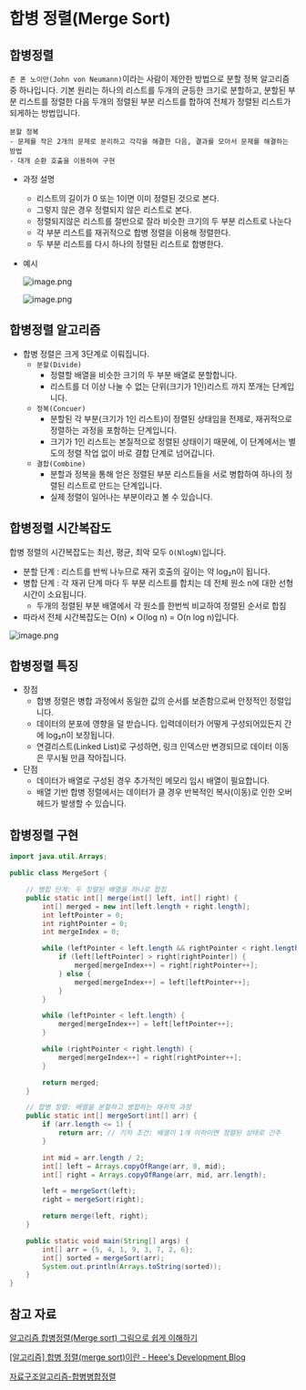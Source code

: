 # 합병 정렬(Merge Sort)

## 합병정렬

`존 폰 노이만(John von Neumann)`이라는 사람이 제안한 방법으로 분할 정복 알고리즘 중 하나입니다.
기본 원리는 하나의 리스트를 두개의 균등한 크기로 분할하고, 분할된 부분 리스트를 정렬한 다음 두개의 정렬된 부분 리스트를 합하여 전체가 정렬된 리스트가 되게하는 방법입니다.

```
분할 정복
- 문제를 작은 2개의 문제로 분리하고 각각을 해결한 다음, 결과를 모아서 문제를 해결하는 방법
- 대개 순환 호출을 이용하여 구현
```

- 과정 설명
    - 리스트의 길이가 0 또는 1이면 이미 정렬된 것으로 본다.
    - 그렇지 않은 경우 정렬되지 않은 리스트로 본다.
    - 정렬되지않은 리스트를 절반으로 잘라 비슷한 크기의 두 부분 리스트로 나눈다
    - 각 부분 리스트를 재귀적으로 합병 정렬을 이용해 정렬한다.
    - 두 부분 리스트를 다시 하나의 정렬된 리스트로 합병한다.
- 예시

  ![image.png](https://github.com/user-attachments/assets/b6b0560d-2d88-4450-b896-88ef50caee9c)

  ![image.png](https://github.com/user-attachments/assets/9d52a065-0149-4286-8f85-387c10396e49)


## 합병정렬 알고리즘

- 합병 정렬은 크게 3단계로 이뤄집니다.
    - `분할(Divide)`
        - 정렬할 배열을 비슷한 크기의 두 부분 배열로 분할합니다.
        - 리스트를 더 이상 나눌 수 없는 단위(크기가 1인)리스트 까지 쪼개는 단계입니다.
    - `정복(Concuer)`
        - 분할된 각 부분(크기가 1인 리스트)이 정렬된 상태임을 전제로, 재귀적으로 정렬하는 과정을 포함하는 단계입니다.
        - 크기가 1인 리스트는 본질적으로 정렬된 상태이기 때문에, 이 단계에서는 별도의 정렬 작업 없이 바로 결합 단계로 넘어갑니다.
    - `결합(Combine)`
        - 분할과 정복을 통해 얻은 정렬된 부분 리스트들을 서로 병합하여 하나의 정렬된 리스트로 만드는 단계입니다.
        - 실제 정렬이 일어나는 부분이라고 볼 수 있습니다.

## 합병정렬 시간복잡도

합병 정렬의 시간복잡도는 최선, 평균, 최악 모두  `O(NlogN)`입니다.

- 분할 단계 : 리스트를 반씩 나누므로 재귀 호출의 깊이는 약 log₂n이 됩니다.
- 병합 단계 : 각 재귀 단계 마다 두 부분 리스트를 합치는 데 전체 원소 n에 대한 선형시간이 소요됩니다.
    - 두개의 정렬된 부분 배열에서 각 원소를 한번씩 비교하여 정렬된 순서로 합침
- 따라서 전체 시간복잡도는 O(n) × O(log n) = O(n log n)입니다.

![image.png](https://github.com/user-attachments/assets/8cebc734-a2d4-422d-948d-9dd2a30aef9e)

## 합병정렬 특징
- 장점 
  - 합병 정렬은 병합 과정에서 동일한 값의 순서를 보존함으로써 안정적인 정렬입니다.
  - 데이터의 분포에 영향을 덜 받습니다. 입력데이터가 어떻게 구성되어있든지 간에 log₂n이 보장됩니다.
  - 연결리스트(Linked List)로 구성하면, 링크 인덱스만 변경되므로 데이터 이동은 무시될 만큼 작아집니다.
- 단점
  - 데이터가 배열로 구성된 경우 추가적인 메모리 임시 배열이 필요합니다.
  - 배열 기반 합병 정렬에서는 데이터가 클 경우 반복적인 복사(이동)로 인한 오버헤드가 발생할 수 있습니다.
  
## 합병정렬 구현

```java
import java.util.Arrays;

public class MergeSort {

	// 병합 단계: 두 정렬된 배열을 하나로 합침
	public static int[] merge(int[] left, int[] right) {
		int[] merged = new int[left.length + right.length];
		int leftPointer = 0;
		int rightPointer = 0;
		int mergeIndex = 0;

		while (leftPointer < left.length && rightPointer < right.length) {
			if (left[leftPointer] > right[rightPointer]) {
				merged[mergeIndex++] = right[rightPointer++];
			} else {
				merged[mergeIndex++] = left[leftPointer++];
			}
		}

		while (leftPointer < left.length) {
			merged[mergeIndex++] = left[leftPointer++];
		}

		while (rightPointer < right.length) {
			merged[mergeIndex++] = right[rightPointer++];
		}

		return merged;
	}

	// 합병 정렬: 배열을 분할하고 병합하는 재귀적 과정
	public static int[] mergeSort(int[] arr) {
		if (arr.length <= 1) {
			return arr; // 기저 조건: 배열이 1개 이하이면 정렬된 상태로 간주
		}

		int mid = arr.length / 2;
		int[] left = Arrays.copyOfRange(arr, 0, mid);
		int[] right = Arrays.copyOfRange(arr, mid, arr.length);

		left = mergeSort(left);
		right = mergeSort(right);

		return merge(left, right);
	}

	public static void main(String[] args) {
		int[] arr = {5, 4, 1, 9, 3, 7, 2, 6};
		int[] sorted = mergeSort(arr);
		System.out.println(Arrays.toString(sorted));
	}
}

```

## 참고 자료

[알고리즘 합병정렬(Merge sort) 그림으로 쉽게 이해하기](https://rosweet-ai.tistory.com/52)

[[알고리즘] 합병 정렬(merge sort)이란 - Heee's Development Blog](https://gmlwjd9405.github.io/2018/05/08/algorithm-merge-sort.html)

[자료구조알고리즘-합병병합정렬](https://velog.io/@roro/%EC%9E%90%EB%A3%8C%EA%B5%AC%EC%A1%B0%EC%95%8C%EA%B3%A0%EB%A6%AC%EC%A6%98-%ED%95%A9%EB%B3%91%EB%B3%91%ED%95%A9%EC%A0%95%EB%A0%AC)